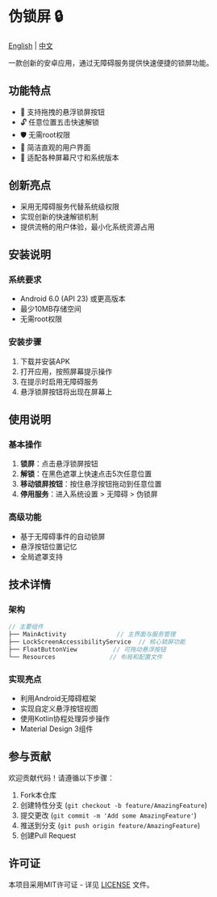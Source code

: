 # 伪锁屏 🔒

[English](README.md) | [中文](README_zh.md)

一款创新的安卓应用，通过无障碍服务提供快速便捷的锁屏功能。

## 功能特点

- 🎯 支持拖拽的悬浮锁屏按钮
- 🔓 任意位置五击快速解锁
- 🛡️ 无需root权限
- 🎨 简洁直观的用户界面
- 📱 适配各种屏幕尺寸和系统版本

## 创新亮点

- 采用无障碍服务代替系统级权限
- 实现创新的快速解锁机制
- 提供流畅的用户体验，最小化系统资源占用

## 安装说明

### 系统要求

- Android 6.0 (API 23) 或更高版本
- 最少10MB存储空间
- 无需root权限

### 安装步骤

1. 下载并安装APK
2. 打开应用，按照屏幕提示操作
3. 在提示时启用无障碍服务
4. 悬浮锁屏按钮将出现在屏幕上

## 使用说明

### 基本操作

1. **锁屏**：点击悬浮锁屏按钮
2. **解锁**：在黑色遮罩上快速点击5次任意位置
3. **移动锁屏按钮**：按住悬浮按钮拖动到任意位置
4. **停用服务**：进入系统设置 > 无障碍 > 伪锁屏

### 高级功能

- 基于无障碍事件的自动锁屏
- 悬浮按钮位置记忆
- 全局遮罩支持

## 技术详情

### 架构

```kotlin
// 主要组件
├── MainActivity              // 主界面与服务管理
├── LockScreenAccessibilityService  // 核心锁屏功能
├── FloatButtonView          // 可拖动悬浮按钮
└── Resources               // 布局和配置文件
```

### 实现亮点

- 利用Android无障碍框架
- 实现自定义悬浮按钮视图
- 使用Kotlin协程处理异步操作
- Material Design 3组件

## 参与贡献

欢迎贡献代码！请遵循以下步骤：

1. Fork本仓库
2. 创建特性分支 (`git checkout -b feature/AmazingFeature`)
3. 提交更改 (`git commit -m 'Add some AmazingFeature'`)
4. 推送到分支 (`git push origin feature/AmazingFeature`)
5. 创建Pull Request

## 许可证

本项目采用MIT许可证 - 详见 [LICENSE](LICENSE) 文件。